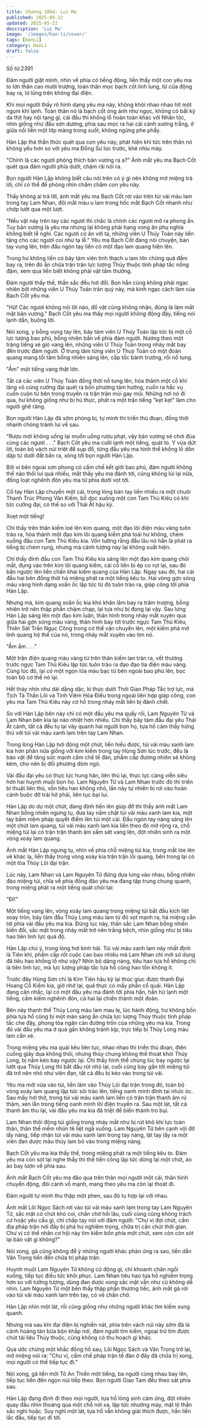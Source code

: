 ```yaml
---
title: Chương 1094: Lui Ma
published: 2025-05-22
updated: 2025-05-22
description: 'Lui Ma'
image: '/images/han-li/cover/'
tags: [HanLi]
category: HanLi
draft: false
---
```


Số từ:2391  










Đám người giật mình, nhìn về phía có tiếng động, liền thấy một con yêu ma to lớn thân cao mười trượng, toàn thân mọc bạch cốt linh lung, từ cửa động bay ra, lơ lửng trên không đại điện.

Khi mọi người thấy rõ hình dạng yêu ma này, không khỏi nhao nhao hít một ngụm khí lạnh. Toàn thân nó là bạch cốt óng ánh như ngọc, không có bất kỳ da thịt hay nội tạng gì, cái đầu thì khổng lồ hoàn toàn khác với Nhân tộc, nhìn giống như đầu sơn dương, phía sau mọc ra hai cái cánh xương trắng, ở giữa nối liền một lớp màng trong suốt, không ngừng phe phẩy.

Hàn Lập thả thần thức quét qua con yêu này, phát hiện khí tức trên thân nó không yếu hơn so với yêu ma Đồng Sư lúc trước, khẽ nhíu mày.

"Chính là các ngươi phóng thích bản vương ra a?" Ánh mắt yêu ma Bạch Cốt quét qua đám người phía dưới, chậm rãi nói ra.

Bọn người Hàn Lập không biết câu nói trên có ý gì nên không mở miệng trả lời, chỉ có thể đề phòng nhìn chằm chằm con yêu này.

Thấy không ai trả lời, ánh mắt yêu ma Bạch Cốt rơi vào trên túi vải màu lam trong tay Lam Nhan, đôi mắt màu u lam trong hốc mắt Bạch Cốt nhanh như chớp lướt qua một lượt.

"Nếu vật này trên tay các ngươi thì chắc là chính các ngươi mở ra phong ấn. Tuy bản vương là yêu ma nhưng lại không phải hạng vong ân phụ nghĩa không biết lễ nghi. Các ngươi có ân với ta, những viên U Thúy Toản này liền tặng cho các ngươi coi như tạ lễ." Yêu ma Bạch Cốt đang nói chuyện, bàn tay vung lên, trên đầu ngón tay liền có một đạo lam quang hiện lên.

Trong hư không liền có bảy tám viên tinh thạch u lam lớn chừng quả đấm bay ra, trên đó ẩn chứa trận trận lực lượng Thủy thuộc tính pháp tắc nồng đậm, xem qua liền biết không phải vật tầm thường.

Đám người thấy thế, thần sắc đều hơi đổi. Bọn hắn cũng không phải ngạc nhiên bởi những viên U Thúy Toản trân quý này, mà kinh ngạc cách làm của Bạch Cốt yêu ma.

"Hừ! Các ngươi không nói lời nào, đồ vật cũng không nhận, đúng là làm mất mặt bản vương." Bạch Cốt yêu ma thấy mọi người không động đậy, tiếng nói lạnh dần, buông lời.

Nói xong, y bỗng vung tay lên, bảy tám viên U Thúy Toản lập tức bị một cỗ lực lượng bao phủ, bỗng nhiên bắn về phía đám người. Nương theo một tràng tiếng xé gió vang lên, những viên U Thúy Toản trong nháy mắt bay đến trước đám người. Ở trung tâm từng viên U Thuý Toản có một đoàn quang mang tối tăm bỗng nhiên sáng lên, cấp tốc bành trướng, rồi nổ tung.

"Ầm" một tiếng vang thật lớn.

Tất cả các viên U Thúy Toản đồng thời nổ tung lên, hóa thành một cỗ khí lãng vô cùng cường đại quét ra bốn phương tám hướng, cuốn ra hắc vụ cuồn cuộn từ bên trong truyền ra trận trận mùi gay mũi. Những nơi nó đi qua, hư không giống như bị hủ thực, phát ra một trận tiếng "kẹt kẹt" làm cho người ghê răng.

Bọn người Hàn Lập đã sớm phòng bị, tự mình thi triển thủ đoạn, đồng thời nhanh chóng tránh lui về sau.

"Rượu mời không uống lại muốn uống rượu phạt, vậy bản vương sẽ chơi đùa cùng các ngươi . . ." Bạch Cốt yêu ma cười lạnh một tiếng, quát to. Y vừa dứt lời, toàn bộ vách núi triệt để sụp đổ, từng đầu yêu ma hình thể khổng lồ dồn dập từ dưới đất bắn ra, xông tới bọn người Hàn Lập.

Bởi vì bên ngoài sơn phong có cấm chế kết giới bao phủ, đám người không thể nào thối lui quá nhiều, mắt thấy yêu ma đánh tới, cũng không lùi lại nữa, đồng loạt nghênh đón yêu ma từ phía dưới vọt tới.

Cổ tay Hàn Lập chuyển một cái, trong lòng bàn tay liền nhiều ra một chuôi Thanh Trúc Phong Vân Kiếm, bổ dọc xuống một con Tam Thủ Kiêu có khí tức cường đại, có thể so với Thái Ất hậu kỳ.

Xoẹt một tiếng!

Chỉ thấy trên thân kiếm loé lên kim quang, một đạo lôi điện màu vàng tuôn trào ra, hóa thành một đạo kim lôi quang kiếm phá toái hư không, chém xuống đầu con Tam Thủ Kiêu kia. Vốn tưởng rằng đầu lâu nó hẳn là phát ra tiếng bị chém rụng, nhưng mà cảnh tượng này lại không xuất hiện.

Chỉ thấy đỉnh đầu con Tam Thủ Kiêu kia sáng lên một đạo kim quang chói mắt, đụng vào trên kim lôi quang kiếm, cái cổ liền bị ép co rụt lại, sau đó bắn ngược lên liền chấn khai kiếm quang của Hàn Lập. Ngay sau đó, hai cái đầu hai bên đồng thời há miệng phát ra một tiếng kêu to. Hai vòng gợn sóng màu vàng hình dạng xoắn ốc lập tức từ đó tuôn trào ra, giáp công tới phía Hàn Lập.

Nhưng mà, kim quang xoắn ốc kia khó khăn lắm bay ra trăm trượng, bỗng nhiên trở nên thập phần chậm chạp, lại tựa như bị đọng lại vậy. Sau lưng Hàn Lập sáng lên một đạo kim luân, thân hình trong nháy mắt xuyên qua giữa hai gợn sóng màu vàng, thân hình bay tới trước ngực Tam Thủ Kiêu, Thiên Sát Trấn Ngục Công trong cơ thể vận chuyển lên, một kiếm phá mở linh quang hộ thể của nó, trong nháy mắt xuyên vào tim nó.

"Ầm ầm . . ."

Một trận điện quang màu vàng từ trên thân kiếm lan tràn ra, vết thương trước ngực Tam Thủ Kiêu lập tức tuôn trào ra đạo đạo tia điện màu vàng. Cùng lúc đó, lại có một ngọn lửa màu bạc từ bên ngoài bao phủ lên, bọc toàn bộ cơ thể nó lại.

Hết thảy nhìn như dài dằng dặc, kì thực dưới Thời Gian Pháp Tắc trợ lực, mà Tịch Tà Thần Lôi và Tinh Viêm Hỏa Điểu trong ngoài liên hợp giáp công, con yêu ma Tam Thủ Kiêu này cơ hồ trong nháy mắt liền bị đánh chết.

So với Hàn Lập bên này chỉ có một đầu yêu ma quấy rối, Lam Nguyên Tử và Lam Nhan bên kia lại náo nhiệt hơn nhiều. Chỉ thấy bảy tám đầu đại yêu Thái Ất cảnh, tất cả đều tụ lại vây quanh hai người bọn họ, tựa hồ cảm thấy hứng thú với túi vải màu xanh lam trên tay Lam Nhan.

Trong lòng Hàn Lập hơi động một chút, liền hiểu được, túi vải màu xanh lam kia hơn phân nửa giống với kim kiếm trong tay Hùng Sơn lúc trước, đều là bảo vật để tăng sức mạnh cấm chế tế đàn, phẩm cấp đương nhiên sẽ không kém, cho nên bị đối phương dòm ngó.

Vài đầu đại yêu có thực lực hung hãn, liên thủ lại, thực lực càng viễn siêu hơn hai huynh muội bọn họ. Lam Nguyên Tử và Lam Nhan trước đó thi triển bí thuật liên thủ, vốn tiêu hao không nhỏ, lần này tự nhiên bị rơi vào hoàn cảnh buộc đỡ trái hở phải, liên tục bại lui.

Hàn Lập do dự một chút, đang định tiến lên giúp đỡ thì thấy ánh mắt Lam Nhan bỗng nhiên ngưng tụ, đưa tay nắm chặt túi vải màu xanh lam kia, một tay bấm niệm pháp quyết điểm lên túi một cái. Đầu ngón tay nàng sáng lên một chút lam quang, túi vải màu xanh lam kia liền theo đó mở rộng ra, chỗ miệng túi lại có trận trận thanh âm sấm sét vang lên, đột nhiên sinh ra một vòng xoáy lam quang.

Ánh mắt Hàn Lập ngưng tụ, nhìn về phía chỗ miệng túi kia, trong mắt lóe lên vẻ khác lạ, liền thấy trong vòng xoáy kia trận trận lôi quang, bên trong lại có một tòa Thủy Lôi đại trận.

Lúc này, Lam Nhan và Lam Nguyên Tử đứng dựa lưng vào nhau, bỗng nhiên đảo miệng túi, chĩa về phía đông đảo yêu ma đang tập trung chung quanh, trong miệng phát ra một tiếng quát chói tai:

"Đi!"

Một tiếng vang lên, vòng xoáy lam quang trong miệng túi bắt đầu kịch liệt xoay tròn, bảy tám đầu Thủy Long màu lam từ đó vọt mạnh ra, há miệng cắn tới phía vài đầu yêu ma kia. Đúng lúc này, thần sắc Lam Nhan bỗng nhiên biến đổi, sắc mặt trong nháy mắt trở nên trắng bệch, nhìn giống như bị tiêu hao tiên linh lực quá độ.

Hàn Lập chú ý, trong lòng hơi kinh hãi. Túi vải màu xanh lam này nhất định là Tiên khí, phẩm cấp rốt cuộc cao bao nhiêu mà Lam Nhan chỉ mới sử dụng đã tiêu hao khổng lồ như vậy? Nhìn bộ dáng nàng, tiêu hao tựa hồ không chỉ là tiên linh lực, mà lực lượng pháp tắc tựa hồ cũng hao tổn không ít.

Trước đây Hùng Sơn chỉ là Kim Tiên hậu kỳ lại thúc giục được thanh Đại Hoang Cổ Kiếm kia, giờ nhớ lại, quả thực có mấy phần cổ quái. Hàn Lập đang cân nhắc, lại có một đầu yêu ma đánh tới phía hắn, hắn hừ lạnh một tiếng, cầm kiếm nghênh đón, cả hai lại chiến thành một đoàn.

Bên này thanh thế Thủy Long màu lam mau lẹ, lúc hành động, hư không bốn phía tựa hồ cũng bị một màn sáng ẩn chứa lực lượng Thủy thuộc tính pháp tắc che đậy, phong tỏa ngăn cản đường trốn của những yêu ma kia. Trong đó vài đầu yêu ma ở quá gần không tránh kịp, trực tiếp bị Thủy Long màu lam cắn xé.

Trong miệng yêu ma quái kêu liên tục, nhao nhao thi triển thủ đoạn, điên cuồng giãy dụa không thôi, nhưng thủy chung không thể thoát khỏi Thủy Long, bị nắm kéo bay ngược lại. Chỉ thấy hình thể chúng lúc bay ngược lại lướt qua Thủy Long thì bắt đầu rút nhỏ lại, cuối cùng bay gần tới miệng túi đã trở nên nhỏ như viên đạn, tất cả đều bị kéo vào trong túi vải.

Yêu ma mới vừa vào túi, liền lâm vào Thủy Lôi đại trận trong đó, toàn bộ vòng xoáy lam quang lập tức sôi trào lên, tiếng oanh minh đinh tai nhức óc. Sau mấy hơi thở, trong túi vải màu xanh lam liền có trận trận thanh âm rú thảm, xen lẫn trong tiếng oanh minh lôi điện truyền ra. Sau một lát, tất cả thanh âm thu lại, vài đầu yêu ma kia đã triệt để biến thành tro bụi.

Lam Nhan thôi động túi giống trong nháy mắt như bị rút khô khí lực toàn thân, thân thể mềm nhũn tê liệt ngã xuống. Lam Nguyên Tử bên cạnh vội đỡ lấy nàng, tiếp nhận túi vải màu xanh lam trong tay nàng, lật tay lấy ra một viên đan dược màu thủy lam bỏ vào trong miệng nàng.

Bạch Cốt yêu ma kia thấy thế, trong miệng phát ra một tiếng kêu to. Đám yêu ma còn sót lại nghe thấy thì thế tiến công lập tức dừng lại một chút, ào ào bay lượn về phía sau.

Ánh mắt Bạch Cốt yêu ma đảo qua trên thân mọi người một cái, thân hình chuyển động, đôi cánh vỗ mạnh, mang theo yêu ma còn lại thoát đi.

Đám người tự mình thu thập một phen, sau đó tụ hợp lại với nhau.

Ánh mắt Lôi Ngọc Sách rơi vào túi vải màu xanh lam trong tay Lam Nguyên Tử, sắc mặt có chút khó coi, chần chờ hồi lâu, cuối cùng cũng không trách cứ hoặc yêu cầu gì, chỉ chắp tay nói với đám người: "Chư vị đợi chút, cấm địa pháp trận nơi đây bị phá hư nghiêm trọng, chữa trị cần chút thời gian. Chư vị có thể nhân cơ hội này tìm kiếm bốn phía một chút, xem còn còn sót lại bảo vật gì không?"

Nói xong, gã cũng không để ý những người khác phản ứng ra sao, liền dẫn Văn Trọng tiến đến chữa trị pháp trận.

Huynh muội Lam Nguyên Tử không cử động gì, chỉ khoanh chân ngồi xuống, tiếp tục điều tức khôi phục. Lam Nhan tiêu hao tựa hồ nghiêm trọng hơn so với tưởng tượng, dùng đan dược xong sắc mặt vẫn như cũ không dễ nhìn. Lam Nguyên Tử một bên thấy thập phần thương tiếc, ánh mắt gã rơi vào túi vải màu xanh lam trên tay, có vẻ chần chờ.

Hàn Lập nhìn một lát, rồi cũng giống như những người khác tìm kiếm xung quanh.

Nhưng mà sau khi đại điện bị nghiền nát, phía trên vách núi này sớm đã là cảnh hoàng tàn bừa bộn khắp nơi, đám người tìm kiếm, ngoại trừ tìm được chút tài liệu Thủy thuộc, cũng không có thu hoạch gì khác.

Qua ước chừng một khắc đồng hồ sau, Lôi Ngọc Sách và Văn Trọng trở lại, mở miệng nói ra: "Chư vị, cấm chế pháp trận tế đàn ở đây đã chữa trị xong, mọi người có thể tiếp tục đi."

Nói xong, gã liền mời Tô An Thiến một tiếng, ba người cùng nhau bay lên, tiếp tục tiến đến ngọn núi tiếp theo. Bọn người Giao Tam đều theo sát phía sau.

Hàn Lập đang định đi theo mọi người, tựa hồ lòng sinh cảm ứng, đột nhiên quay đầu nhìn thoáng qua một chỗ nơi xa, lập tức nhướng mày, mặt lộ thần sắc nghi hoặc. Suy nghĩ một lát, tựa hồ vẫn không giải thích được, hắn liền lắc đầu, tiếp tục đi tới.
